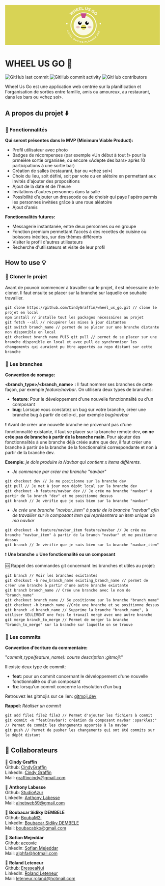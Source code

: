 ![Bannière contenant le logo de Wheel Us Go, représenté par un poulet kawaï.](./public/assets/images/banniere.png?style=center)

# WHEEL US GO :poultry_leg:

![GitHub last commit](https://img.shields.io/github/last-commit/CindyGraffin/wheel_us_go?label=Last%20Commit&logo=GitHub) ![GitHub commit activity](https://img.shields.io/github/commit-activity/m/CindyGraffin/wheel_us_go?label=Monthly%20Commits&logo=GitHub) ![GitHub contributors](https://img.shields.io/github/contributors/CindyGraffin/wheel_us_go?label=Collaborators)

Wheel Us Go est une application web centrée sur la planification et l'organisation de sorties entre famille, amis ou amoureux, au restaurant, dans les bars ou «chez soi».

## A propos du projet :arrow_down:

### :ledger: Fonctionnalités

**Qui seront présentes dans le MVP (Minimum Viable Product):**

-   Profil utilisateur avec photo
-   Badges de récompenses (par exemple «Un début à tout !» pour la prmeière sortie organisée, ou encore «Adepte des bars» après 10 participations à une sortie bar)
-   Création de salles (restaurant, bar ou «chez soi»)
-   Choix du lieu, soit défini, soit par vote ou en alétoire en permettant aux invités d'ajouter des propositions
-   Ajout de la date et de l'heure
-   Invitations d'autres personnes dans la salle
-   Possibilité d'ajouter un dresscode ou de choisir qui paye l'apéro parmis les personnes invitées grâce à une roue aléatoire
-   Ajout d'amis

**Fonctionnalités futures:**

-   Messagerie instantanée, entre deux personnes ou en groupe
-   Fonction premium permettant l'accès à des recettes de cuisine ou boissons inédites, sur des thèmes différents
-   Visiter le profil d'autres utilisateurs
-   Recherche d'utilisateurs et visite de leur profil

## How to use :bulb:

### :eyes: Cloner le projet

Avant de pouvoir commencer à travailler sur le projet, il est nécessaire de le cloner. Il faut ensuite se placer sur la branche sur laquelle on souhaite travailler.

```
git clone https://github.com/CindyGraffin/wheel_us_go.git // clone le projet en local
npm install // installe tout les packages nécessaires au projet
git fetch --all // récupérer les mises à jour distantes
git switch branch_name // permet de se placer sur une branche distante non disponible en local
git checkout branch_name PUIS git pull // permet de se placer sur une branche disponible en local et avec pull de synchroniser les changements qui auraient pu être apportés au repo distant sur cette branche
```

### :cactus: Les branches

**Convention de nomage:**

**<branch_type>/<branch_name>** : Il faut nommer ses branches de cette façon, par exemple _feature/navbar_. On utilisera deux types de branches:

-   **feature**: Pour le développement d'une nouvelle fonctionnalité ou d'un composant
-   **bug**: Lorsque vous constatez un bug sur votre branche, créer une branche bug à partir de celle-ci, par exemple _bug/navbar_

:exclamation: Avant de créer une nouvelle branche ne provenant pas d'une fonctionnalité existante, il faut se placer sur la branche remote dev, **on ne crée pas de branche à partir de la branche main**. Pour ajouter des fonctionnalités à une branche déjà créée autre que dev, il faut créer une branche à partir de la branche de la fonctionnalité correspondante et non à partir de la branche dev.

**Exemple:** _je dois produire la Navbar qui contient x items différents._

-   _Je commence par créer ma branche "navbar"_

```
git checkout dev // Je me positionne sur la branche dev
git pull // Je met à jour mon dépôt local sur la branche dev
git checkout -b feature/navbar dev // Je crée ma branche "navbar" à partir de la branch "dev" et me positionne dessus
git branch // Je vérifie que je suis bien sur la branche "navbar"
```

-   _Je crée une branche "navbar_item" à partir de la branche "navbar" afin de travailler sur le composant item qui représentera un item unique de ma navbar_

```
git checkout -b feature/navbar_item feature/navbar // Je crée ma branche "navbar_item" à partir de la branch "navbar" et me positionne dessus
git branch // Je vérifie que je suis bien sur la branche "navbar_item"
```

:exclamation: **Une branche = Une fonctionnalité ou un composant**

:sos: Rappel des commandes git concernant les branches et utiles au projet:

```
git branch // Voir les branches existantes
git checkout -b new_branch_name existing_branch_name // permet de créer une branche à partir d'une autre branche existante
git branch branch_name // Crée une branche avec le nom de "branch_name"
git checkout branch_name // Se positionne sur la branche "branch_name"
git checkout -b branch_name //Crée une branche et se positionne dessus
git branch -d branch_name // Supprime la branche "branch_name", à utiliser SEULEMENT une fois le travail mergé avec une autre branche
git merge branch_to_merge // Permet de merger la branche "branch_to_merge" sur la branche sur laquelle on se trouve
```

### :floppy_disk: Les commits

**Convention d'écriture du commentaire:**

"_commit_type(feature_name): courte description :gitmoji:_"

Il existe deux type de commit:

-   **feat**: pour un commit concernant le développement d'une nouvelle fonctionnalité ou d'un composant
-   **fix**: lorsqu'un commit concerne la résolution d'un bug

Retrouvez les gitmojis sur ce lien: [gitmoji.dev](https://gitmoji.dev/)

**Rappel:** _Réaliser un commit_

```
git add file1 file2 file3 // Permet d'ajouter les fichiers à commit
git commit -m "feat(navbar): création du composant navbar :sparkles:" // Permet de commit les changements apportés à la navbar
git push // Permet de pusher les changements qui ont été commits sur le dépôt distant
```

## 👤 Collaborateurs

:woman: **Cindy Graffin**  
Github: [CindyGraffin](https://github.com/CindyGraffin)  
LinkedIn: [Cindy Graffin](https://www.linkedin.com/in/cindygraffin/)  
Mail: [graffincindy@gmail.com](graffincindy@gmail.com)

:man: **Anthony Labesse**  
Github: [StudioAzur](https://github.com/StudioAzur)  
LinkedIn: [Anthony Labesse](https://www.linkedin.com/in/anthonylabesse/)  
Mail: [alnetweb59@gmail.com](alnetweb59@gmail.com)

:man: **Boubacar Sidiky DEMBELE**  
Github: [BoubaM2i](https://github.com/BoubaM2i)  
LinkedIn: [Boubacar Sidiky DEMBELE](https://www.linkedin.com/in/boubacar-sidiky-dembele-974b53176/)  
Mail: [boubacabko@gmail.com](boubacabko@gmail.com)

:man: **Sofian Mejeddar**  
Github: [aceovic](https://github.com/aceovic)  
LinkedIn: [Sofian Mejeddar](https://www.linkedin.com/in/sofian-mejeddar/)  
Mail: [alphfa@hotmail.com](alphfa@hotmail.com)

:man: **Roland Leteneur**  
Github: [EresseaNui](https://github.com/EresseaNui)  
LinkedIn: [Roland Leteneur](https://www.linkedin.com/in/roland-leteneur-7752141a/)  
Mail: [leteneur.roland@hotmail.com](leteneur.roland@hotmail.com)
